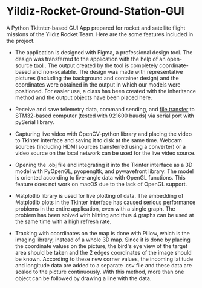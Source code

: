 # Yildiz-Rocket-Ground-Station-GUI

A Python Tkitnter-based GUI App prepared for rocket and satellite flight missions of the Yıldız Rocket Team. Here are the some features included in the project.

- The application is designed with Figma, a professional design tool. The design was transferred to the application with the help of an open-source [tool](https://github.com/ParthJadhav/Tkinter-Designer) . The output created by the tool is completely coordinate-based and non-scalable. The design was made with representative pictures (including the background and container design) and the coordinates were obtained in the output in which our models were positioned. For easier use, a class has been created with the inheritance method and the output objects have been placed here.

- Receive and save telemetry data, command sending, and [file transfer](https://github.com/doguknY/UART-FILE-TRANSFER) to STM32-based computer (tested with 921600 bauds) via serial port with pySerial library. 

- Capturing live video with OpenCV-python library and placing the video to Tkinter interface and saving it to disk at the same time. Webcam sources (including HDMI sources transferred using a converter) or a video source on the local network can be used for the live video source.

- Opening the .obj file and integrating it into the Tkinter interface as a 3D model with PyOpenGL, pyopengltk, and pywavefront library. The model is oriented according to live-angle data with OpenGL functions. This feature does not work on macOS due to the lack of OpenGL support.

- Matplotlib library is used for live plotting of data. The embedding of Matplotlib plots in the Tkinter interface has caused serious performance problems in the entire application, even with a single graph. The problem has been solved with blitting and thus 4 graphs can be used at the same time with a high refresh rate.

- Tracking with coordinates on the map is done with Pillow, which is the imaging library, instead of a whole 3D map. Since it is done by placing the coordinate values on the picture, the bird's eye view of the target area should be taken and the 2 edges coordinates of the image should be known. According to these new corner values, the incoming latitude and longitude data are added to a separate .csv file and these data are scaled to the picture continuously. With this method, more than one object can be followed by drawing a line with the data.